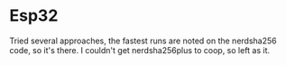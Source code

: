 # Esp32

Tried several approaches, the fastest runs are noted on the nerdsha256 code, so it's there.
I couldn't get nerdsha256plus to coop, so left as it.
